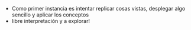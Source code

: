 * Como primer instancia es intentar replicar cosas vistas, desplegar algo sencillo y aplicar los conceptos
* libre interpretación y a explorar!